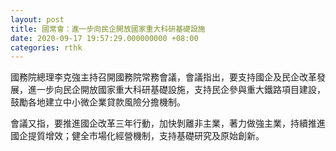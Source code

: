 ```yaml
---
layout: post
title: 國常會：進一步向民企開放國家重大科研基礎設施
date: 2020-09-17 19:57:29.000000000 +08:00
categories: rthk
---
```


國務院總理李克強主持召開國務院常務會議，會議指出，要支持國企及民企改革發展，進一步向民企開放國家重大科研基礎設施，支持民企參與重大鐵路項目建設，鼓勵各地建立中小微企業貸款風險分擔機制。

會議又指，要推進國企改革三年行動，加快剝離非主業，著力做強主業，持續推進國企提質增效；健全市場化經營機制，支持基礎研究及原始創新。
